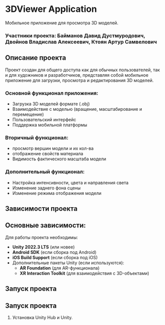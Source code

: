 # 3DViewer Application
Мобильное приложение для просмотра 3D моделей. 
### Участники проекта: Байманов Давид Дустмуродович, Двойнов Владислав Алексеевич, Ктоян Артур Самвелович
## Описание проекта
Проект создан для общего доступа как для обычных пользователей, так и для художников и разработчиков, представляя собой мобильное приложение для загрузки, просмотра и редактирования 3D моделей. 
### Основной функционал приложения:
+ Загрузка 3D моделей формате (.obj)
+ Взаимодействие с моделью (вращение, масштабирование и перемещение)
+ Пользовательский интерфейс
+ Поддержка мобильной платформы
### Вторичный функционал:
+ просмотр вершин модели и их кол-ва
+ отображение свойств материала
+ Видимость фактического масштаба модели
### Дополнительный функционал:
+ Настройка интенсивности, цвета и направления света
+ Изменение заднего фона сцены
+ Изменение режима отображения модели
## Зависимости проекта
## Основные зависимости: 
Для работы проекта необходимы:  
- **Unity 2022.3 LTS** (или новее)  
- **Android SDK** (если сборка под Android)  
- **iOS Build Support** (если сборка под iOS)  
- Дополнительные пакеты Unity (если используются):  
  - **AR Foundation** (для AR-функционала)  
  - **XR Interaction Toolkit** (для взаимодействия с 3D-объектами)  
## Запуск проекта

## Запуск проекта  
1. Установка Unity Hub и Unity.

